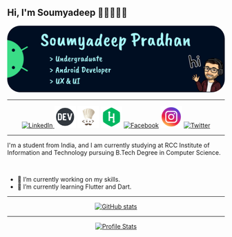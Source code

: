 ## Hi, I'm Soumyadeep 👋🏻👨🏻‍💻
<div><a href="https://www.linkedin.com/in/soumyadeeppradhan/"><img style="border-radius: 30px;" src="./imgs/header-img.png" alt='Banner'><a/></div>
  
---

<div align="center"> <a href="https://www.linkedin.com/in/soumyadeeppradhan/" target="_blank"> <img src="https://img.icons8.com/color/96/000000/linkedin-circled--v2.png" alt='LinkedIn' height='50' width='50'> </a>  <a href="https://dev.to/soumyadeeppradhan/" target="_blank"> <img src='./imgs/dev.png' alt='Dev.to' height='50' width='50'></a> <a href="https://www.codechef.com/users/heysoumyadeep/" target="_blank"> <img src="/imgs/codechef.jpg" alt='CodeChef' height='50' width='50'></a> <a href="https://www.hackerrank.com/heysoumyadeep/" target="_blank"> <img src="/imgs/hackerrank.png" alt='HackerRank' height='49' width='49'></a> <a href="https://www.facebook.com/pradhansoumyadeep/" target="_blank"> <img src='https://img.icons8.com/color/96/000000/facebook-circled--v2.png' alt='Facebook' height='50' width='50'></a> <a href="https://www.instagram.com/heysoumyadeep/" target="_blank"><img src='/imgs/instagram.png' alt='Instagram' height='50' width='50'></a> <a href="https://twitter.com/heysoumyadeep/" target="_blank"><img src='https://img.icons8.com/color/96/000000/twitter-circled--v2.png' alt='Twitter' height='50' width='50'></a>  <!--<a href="https://soumyadeeppradhan.github.io/"><img src='https://cdn.jsdelivr.net/npm/simple-icons@3.0.1/icons/icloud.svg' alt='Website' height='50'></a>--> </div>

---

<p>I'm a student from India, and I am currently studying at RCC Institute of Information and Technology pursuing B.Tech Degree in Computer Science.<p> <br>

- 🔭 I’m currently working on my skills. 
- 🌱 I’m currently learning Flutter and Dart. 

---

<div align="center"> <a href="https://github.com/soumyadeeppradhan/"> <img src='https://github-readme-stats.vercel.app/api?username=soumyadeeppradhan&show_icons=true' alt='GitHub stats'> <a/> </div>
 
---

<div align="center"> <a href="https://gpvc.arturio.dev/soumyadeeppradhan"> <img src='https://gpvc.arturio.dev/soumyadeeppradhan' alt='Profile Stats'> <a/>

<!--
![Profile Stats](https://github-readme-stats.vercel.app/api/top-langs/?username=soumyadeeppradhan)  -->
<!--
![GitHub Activity Graph](https://activity-graph.herokuapp.com/graph?username=soumyadeeppradhan)  -->
<!--
![Profile views](https://gpvc.arturio.dev/soumyadeeppradhan) -->
